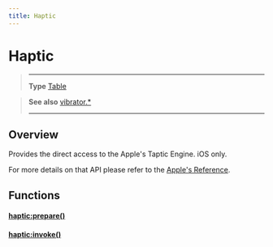 ```yaml
---
title: Haptic
---
```

# Haptic

> --------------------- ------------------------------------------------------------------------------------------
> __Type__              [Table](https://docs.coronalabs.com/api/type/Table.html)

> __See also__          [vibrator.*](/plugin/vibrator/)
> --------------------- ------------------------------------------------------------------------------------------

## Overview

Provides the direct access to the Apple's Taptic Engine. iOS only.

For more details on that API please refer to the [Apple's Reference](https://developer.apple.com/reference/uikit/uifeedbackgenerator).

## Functions

#### [haptic:prepare()](/plugin/vibrator/type/Haptic/prepare)

#### [haptic:invoke()](/plugin/vibrator/type/Haptic/invoke)
